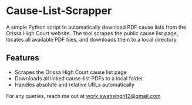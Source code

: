 # Cause-List-Scrapper

A simple Python script to automatically download PDF cause lists from the Orissa High Court website. The tool scrapes the public cause list page, locates all available PDF files, and downloads them to a local directory.

## Features

- Scrapes the Orissa High Court cause list page
- Downloads all linked cause-list PDFs to a local folder
- Handles absolute and relative URLs automatically

For any queries, reach me out at work.swatisingh12@gmail.com


